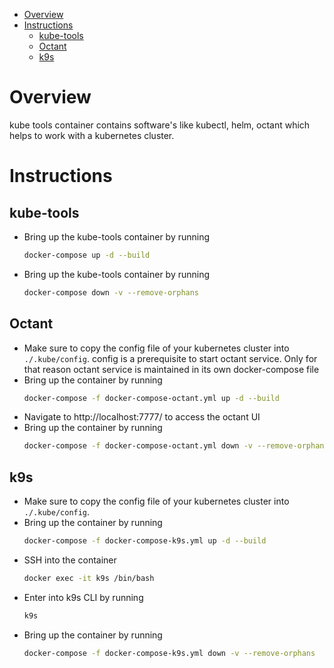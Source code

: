 - [Overview](#overview)
- [Instructions](#instructions)
  - [kube-tools](#kube-tools)
  - [Octant](#octant)
  - [k9s](#k9s)
  
# Overview
kube tools container contains software's like kubectl, helm, octant which helps to work with a kubernetes cluster.

# Instructions

## kube-tools
- Bring up the kube-tools container by running
  ```bash
  docker-compose up -d --build
  ```
- Bring up the kube-tools container by running
  ```bash
  docker-compose down -v --remove-orphans
  ```

## Octant
- Make sure to copy the config file of your kubernetes cluster into `./.kube/config`. config is a prerequisite to start octant service. Only for that reason octant service is maintained in its own docker-compose file
- Bring up the container by running
  ```bash
  docker-compose -f docker-compose-octant.yml up -d --build
  ```
- Navigate to http://localhost:7777/ to access the octant UI
- Bring up the container by running
  ```bash
  docker-compose -f docker-compose-octant.yml down -v --remove-orphans
  ```

## k9s
- Make sure to copy the config file of your kubernetes cluster into `./.kube/config`.
- Bring up the container by running
  ```bash
  docker-compose -f docker-compose-k9s.yml up -d --build
  ```
- SSH into the container
  ```bash
  docker exec -it k9s /bin/bash
  ```
- Enter into k9s CLI by running 
  ```bash
  k9s
  ```
- Bring up the container by running
  ```bash
  docker-compose -f docker-compose-k9s.yml down -v --remove-orphans
  ```